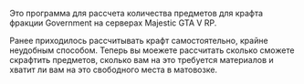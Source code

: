 Это программа для рассчета количества предметов для крафта фракции Government на серверах Majestic GTA V RP.

Ранее приходилось рассчитывать крафт самостоятельно, крайне неудобным способом. Теперь вы моежете рассчитать сколько сможете скрафтить предметов, сколько вам на это требуется материалов и хватит ли вам на это свободного места в матовозке. 
